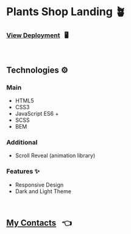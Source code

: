 # Plants Shop Landing 🪴

### [View Deployment](https://sashaspievakov.github.io/plants-shop-landing/) &nbsp; 🖥️

<br/>

## Technologies ⚙️

### Main
  * HTML5
  * CSS3
  * JavaScript ES6 +
  * SCSS
  * BEM
  
### Additional
  * Scroll Reveal (animation library)
  
### Features ✨
  * Responsive Design
  * Dark and Light Theme
  
<br/>
  
## [My Contacts](https://github.com/AlexandrSpevakov#contact-me) &nbsp; 👈
